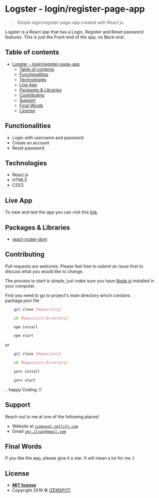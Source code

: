 # Logster - login/register-page-app

> Simple login/register-page-app created with React js.

Logster is a React app that has a Login, Register and Reset password features. This is just the Front-end of the app, no Back-end.

## Table of contents
- [Logster - login/register-page-app](#logster---loginregister-page-app)
  - [Table of contents](#table-of-contents)
  - [Functionalities](#functionalities)
  - [Technologies](#technologies)
  - [Live App](#live-app)
  - [Packages & Libraries](#packages--libraries)
  - [Contributing](#contributing)
  - [Support](#support)
  - [Final Words](#final-words)
  - [License](#license)

## Functionalities

* Login with username and password
* Create an account
* Reset password

## Technologies

* React js
* HTML5
* CSS3

## Live App

To view and test the app you can visit this [link](https://logsterapp.netlify.com/).

## Packages & Libraries

* [react-router-dom](https://www.npmjs.com/package/react-router-dom)

## Contributing

Pull requests are welcome. Please feel free to submit an issue first to discuss what you would like to change.

The process to start is simple, just make sure you have [Node js](https://nodejs.org/en/) installed in your computer. 

First you need to go to project's main directory which contains package.json file

```bash
    git clone [Repository]

    cd [Repository-Directory]

    npm install

    npm start
```
or
```bash
    git clone [Repository]

    cd [Repository-Directory]

    yarn install

    yarn start
```
.. happy Coding..!!



## Support

Reach out to me at one of the following places!

- Website at <a href="https://izemspot.netlify.com" target="_blank">`izemspot.netlify.com`</a>
- Gmail <a href="mailto:zmr.ilyas@gmail.com" target="_blank">`zmr.ilyas@gmail.com`</a>



## Final Words

If you like the app, please give it a star. It will mean a lot for me :)

## License

- **[MIT license](http://opensource.org/licenses/mit-license.php)**
- Copyright 2019 © <a href="https://izemspot.netlify.com" target="_blank">IZEMSPOT</a>.
